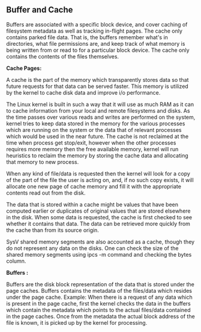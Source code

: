 ## Buffer and Cache

Buffers are associated with a specific block device, and cover caching of filesystem metadata as well as tracking in-flight pages. The cache only contains parked file data. That is, the buffers remember what's in directories, what file permissions are, and keep track of what memory is being written from or read to for a particular block device. The cache only contains the contents of the files themselves.

**Cache Pages:**

A cache is the part of the memory which transparently stores data so that future requests for that data can be served faster. This memory is utilized by the kernel to cache disk data and improve i/o performance.

The Linux kernel is built in such a way that it will use as much RAM as it can to cache information from your local and remote filesystems and disks. As the time passes over various reads and writes are performed on the system, kernel tries to keep data stored in the memory for the various processes which are running on the system or the data that of relevant processes which would be used in the near future. The cache is not reclaimed at the time when process get stop/exit, however when the other processes requires more memory then the free available memory, kernel will run heuristics to reclaim the memory by storing the cache data and allocating that memory to new process.

When any kind of file/data is requested then the kernel will look for a copy of the part of the file the user is acting on, and, if no such copy exists, it will allocate one new page of cache memory and fill it with the appropriate contents read out from the disk.

The data that is stored within a cache might be values that have been computed earlier or duplicates of original values that are stored elsewhere in the disk. When some data is requested, the cache is first checked to see whether it contains that data. The data can be retrieved more quickly from the cache than from its source origin.

SysV shared memory segments are also accounted as a cache, though they do not represent any data on the disks. One can check the size of the shared memory segments using ipcs -m command and checking the bytes column.

**Buffers :**

Buffers are the disk block representation of the data that is stored under the page caches. Buffers contains the metadata of the files/data which resides under the page cache. Example: When there is a request of any data which is present in the page cache, first the kernel checks the data in the buffers which contain the metadata which points to the actual files/data contained in the page caches. Once from the metadata the actual block address of the file is known, it is picked up by the kernel for processing.

